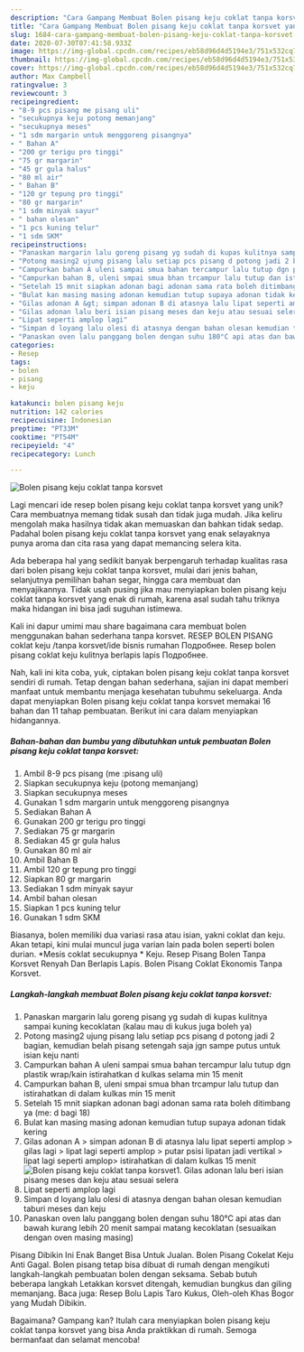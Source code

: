 ```yaml
---
description: "Cara Gampang Membuat Bolen pisang keju coklat tanpa korsvet yang Lezat"
title: "Cara Gampang Membuat Bolen pisang keju coklat tanpa korsvet yang Lezat"
slug: 1684-cara-gampang-membuat-bolen-pisang-keju-coklat-tanpa-korsvet-yang-lezat
date: 2020-07-30T07:41:58.933Z
image: https://img-global.cpcdn.com/recipes/eb58d96d4d5194e3/751x532cq70/bolen-pisang-keju-coklat-tanpa-korsvet-foto-resep-utama.jpg
thumbnail: https://img-global.cpcdn.com/recipes/eb58d96d4d5194e3/751x532cq70/bolen-pisang-keju-coklat-tanpa-korsvet-foto-resep-utama.jpg
cover: https://img-global.cpcdn.com/recipes/eb58d96d4d5194e3/751x532cq70/bolen-pisang-keju-coklat-tanpa-korsvet-foto-resep-utama.jpg
author: Max Campbell
ratingvalue: 3
reviewcount: 3
recipeingredient:
- "8-9 pcs pisang me pisang uli"
- "secukupnya keju potong memanjang"
- "secukupnya meses"
- "1 sdm margarin untuk menggoreng pisangnya"
- " Bahan A"
- "200 gr terigu pro tinggi"
- "75 gr margarin"
- "45 gr gula halus"
- "80 ml air"
- " Bahan B"
- "120 gr tepung pro tinggi"
- "80 gr margarin"
- "1 sdm minyak sayur"
- " bahan olesan"
- "1 pcs kuning telur"
- "1 sdm SKM"
recipeinstructions:
- "Panaskan margarin lalu goreng pisang yg sudah di kupas kulitnya sampai kuning kecoklatan (kalau mau di kukus juga boleh ya)"
- "Potong masing2 ujung pisang lalu setiap pcs pisang d potong jadi 2 bagian, kemudian belah pisang setengah saja jgn sampe putus untuk isian keju nanti"
- "Campurkan bahan A uleni sampai smua bahan tercampur lalu tutup dgn plastik wrap/kain istirahatkan d kulkas selama min 15 menit"
- "Campurkan bahan B, uleni smpai smua bhan trcampur lalu tutup dan istirahatkan di dalam kulkas min 15 menit"
- "Setelah 15 mnit siapkan adonan bagi adonan sama rata boleh ditimbang ya (me: d bagi 18)"
- "Bulat kan masing masing adonan kemudian tutup supaya adonan tidak kering"
- "Gilas adonan A &gt; simpan adonan B di atasnya lalu lipat seperti amplop &gt; gilas lagi &gt; lipat lagi seperti amplop &gt; putar psisi lipatan jadi vertikal &gt; lipat lagi seperti amplop&gt; istirahatkan di dalam kulkas 15 menit"
- "Gilas adonan lalu beri isian pisang meses dan keju atau sesuai selera"
- "Lipat seperti amplop lagi"
- "Simpan d loyang lalu olesi di atasnya dengan bahan olesan kemudian taburi meses dan keju"
- "Panaskan oven lalu panggang bolen dengan suhu 180°C api atas dan bawah kurang lebih 20 menit sampai matang kecoklatan (sesuaikan dengan oven masing masing)"
categories:
- Resep
tags:
- bolen
- pisang
- keju

katakunci: bolen pisang keju 
nutrition: 142 calories
recipecuisine: Indonesian
preptime: "PT33M"
cooktime: "PT54M"
recipeyield: "4"
recipecategory: Lunch

---
```



![Bolen pisang keju coklat tanpa korsvet](https://img-global.cpcdn.com/recipes/eb58d96d4d5194e3/751x532cq70/bolen-pisang-keju-coklat-tanpa-korsvet-foto-resep-utama.jpg)

Lagi mencari ide resep bolen pisang keju coklat tanpa korsvet yang unik? Cara membuatnya memang tidak susah dan tidak juga mudah. Jika keliru mengolah maka hasilnya tidak akan memuaskan dan bahkan tidak sedap. Padahal bolen pisang keju coklat tanpa korsvet yang enak selayaknya punya aroma dan cita rasa yang dapat memancing selera kita.

Ada beberapa hal yang sedikit banyak berpengaruh terhadap kualitas rasa dari bolen pisang keju coklat tanpa korsvet, mulai dari jenis bahan, selanjutnya pemilihan bahan segar, hingga cara membuat dan menyajikannya. Tidak usah pusing jika mau menyiapkan bolen pisang keju coklat tanpa korsvet yang enak di rumah, karena asal sudah tahu triknya maka hidangan ini bisa jadi suguhan istimewa.

Kali ini dapur umimi mau share bagaimana cara membuat bolen menggunakan bahan sederhana tanpa korsvet. RESEP BOLEN PISANG coklat keju /tanpa korsvet/ide bisnis rumahan Подробнее. Resep bolen pisang coklat keju kulitnya berlapis lapis Подробнее.


Nah, kali ini kita coba, yuk, ciptakan bolen pisang keju coklat tanpa korsvet sendiri di rumah. Tetap dengan bahan sederhana, sajian ini dapat memberi manfaat untuk membantu menjaga kesehatan tubuhmu sekeluarga. Anda dapat menyiapkan Bolen pisang keju coklat tanpa korsvet memakai 16 bahan dan 11 tahap pembuatan. Berikut ini cara dalam menyiapkan hidangannya.

<!--inarticleads1-->

##### Bahan-bahan dan bumbu yang dibutuhkan untuk pembuatan Bolen pisang keju coklat tanpa korsvet:

1. Ambil 8-9 pcs pisang (me :pisang uli)
1. Siapkan secukupnya keju (potong memanjang)
1. Siapkan secukupnya meses
1. Gunakan 1 sdm margarin untuk menggoreng pisangnya
1. Sediakan  Bahan A
1. Gunakan 200 gr terigu pro tinggi
1. Sediakan 75 gr margarin
1. Sediakan 45 gr gula halus
1. Gunakan 80 ml air
1. Ambil  Bahan B
1. Ambil 120 gr tepung pro tinggi
1. Siapkan 80 gr margarin
1. Sediakan 1 sdm minyak sayur
1. Ambil  bahan olesan
1. Siapkan 1 pcs kuning telur
1. Gunakan 1 sdm SKM


Biasanya, bolen memiliki dua variasi rasa atau isian, yakni coklat dan keju. Akan tetapi, kini mulai muncul juga varian lain pada bolen seperti bolen durian. *Mesis coklat secukupnya * Keju. Resep Pisang Bolen Tanpa Korsvet Renyah Dan Berlapis Lapis. Bolen Pisang Coklat Ekonomis Tanpa Korsvet. 

<!--inarticleads2-->

##### Langkah-langkah membuat Bolen pisang keju coklat tanpa korsvet:

1. Panaskan margarin lalu goreng pisang yg sudah di kupas kulitnya sampai kuning kecoklatan (kalau mau di kukus juga boleh ya)
1. Potong masing2 ujung pisang lalu setiap pcs pisang d potong jadi 2 bagian, kemudian belah pisang setengah saja jgn sampe putus untuk isian keju nanti
1. Campurkan bahan A uleni sampai smua bahan tercampur lalu tutup dgn plastik wrap/kain istirahatkan d kulkas selama min 15 menit
1. Campurkan bahan B, uleni smpai smua bhan trcampur lalu tutup dan istirahatkan di dalam kulkas min 15 menit
1. Setelah 15 mnit siapkan adonan bagi adonan sama rata boleh ditimbang ya (me: d bagi 18)
1. Bulat kan masing masing adonan kemudian tutup supaya adonan tidak kering
1. Gilas adonan A &gt; simpan adonan B di atasnya lalu lipat seperti amplop &gt; gilas lagi &gt; lipat lagi seperti amplop &gt; putar psisi lipatan jadi vertikal &gt; lipat lagi seperti amplop&gt; istirahatkan di dalam kulkas 15 menit
<img src="//assets-global.cpcdn.com/assets/icons/button_play-2c75c40dde080a61004c1f40b05d8f140eaff45d7e9e6481dc71c63d2e7c4909.png" alt="Bolen pisang keju coklat tanpa korsvet">1. Gilas adonan lalu beri isian pisang meses dan keju atau sesuai selera
1. Lipat seperti amplop lagi
1. Simpan d loyang lalu olesi di atasnya dengan bahan olesan kemudian taburi meses dan keju
1. Panaskan oven lalu panggang bolen dengan suhu 180°C api atas dan bawah kurang lebih 20 menit sampai matang kecoklatan (sesuaikan dengan oven masing masing)


Pisang Dibikin Ini Enak Banget Bisa Untuk Jualan. Bolen Pisang Cokelat Keju Anti Gagal. Bolen pisang tetap bisa dibuat di rumah dengan mengikuti langkah-langkah pembuatan bolen dengan seksama. Sebab butuh beberapa langkah Letakkan korsvet ditengah, kemudian bungkus dan giling memanjang. Baca juga: Resep Bolu Lapis Taro Kukus, Oleh-oleh Khas Bogor yang Mudah Dibikin. 

Bagaimana? Gampang kan? Itulah cara menyiapkan bolen pisang keju coklat tanpa korsvet yang bisa Anda praktikkan di rumah. Semoga bermanfaat dan selamat mencoba!
